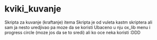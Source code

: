 # kviki_kuvanje
Skripta za kuvanje (kraftanje) itema
Skripta je od vuleta kastm skriptera ali sam ja nesto uredjivao pa moze da se koristi
Ubaceno u nju ox_lib menu i progress circle (moze jos da se to sredi) ali ko oce neka koristi :DDD
